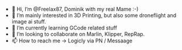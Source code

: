 - 👋 Hi, I’m @Freelax87, Dominik with my real Mame :-)
- 👀 I’m mainly interested in 3D Printing, but also some droneflight and image ai stuff.
- 🌱 I’m currently learning GCode related stuff
- 💞️ I’m looking to collaborate on Marlin, Klipper, RepRap.
- 📫 How to reach me -> Logicly via PN / Messaage

<!---
Freelax87/Freelax87 is a ✨ special ✨ repository because its `README.md` (this file) appears on your GitHub profile.
You can click the Preview link to take a look at your changes.
--->
